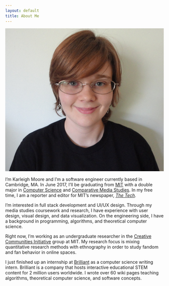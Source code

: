 ```yaml
---
layout: default
title: About Me
---
```

<link href="/assets/css/stylephoto.css" rel="stylesheet">
<img id="headshot" src="/assets/img/kjm.jpg">


I’m Karleigh Moore and I’m a software engineer currently based in Cambridge, MA. In June 2017, I’ll be graduating from [MIT](http://mit.edu) with a double major in [Computer Science](http://eecs.mit.edu) and [Comparative Media Studies](http://cmsw.mit.edu). In my free time, I am a reporter and editor for MIT’s newspaper, [<i>The Tech</i>](http://thetech.com).

I’m interested in full stack development and UI/UX design. Through my media studies coursework and research, I have experience with user design, visual design, and data visualization. On the engineering side, I have a background in programming, algorithms, and theoretical computer science.

Right now, I’m working as an undergraduate researcher in the [Creative Communities Initiative](http://ccimit.mit.edu/) group at MIT. My research focus is mixing quantitative research methods with ethnography in order to study fandom and fan behavior in online spaces.

I just finished up an internship at [Brilliant](http://brilliant.org) as a computer science writing intern. Brilliant is a company that hosts interactive educational STEM content for 2 million users worldwide. I wrote over 60 wiki pages teaching algorithms, theoretical computer science, and software concepts.


